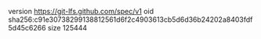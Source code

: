 version https://git-lfs.github.com/spec/v1
oid sha256:c91e30738299138812561d6f2c4903613cb5d6d36b24202a8403fdf5d45c6266
size 125444
